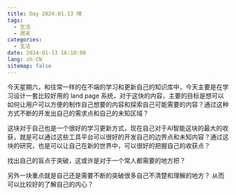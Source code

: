 ```yaml
---
title: Day 2024.01.13 晴
tags:
  - 生活
  - 周末
categories:
  - 生活
date: 2024-01-13 16:10:00
lang: zh-CN
sitemap: false
---
```

今天星期六，和往常一样的在不端的学习和更新自己的知识库中，今天主要是在学习设计一套比较好用的 land page 系统，对于这快的内容，主要的目标是想可以如何让用户可以方便的制作自己想要的内容和探索自己可能需要的内容？通过这种方式不断的开发出自己的需求点和自己的未知区域？

这块对于自己也是一个很好的学习更新方式，现在自己对于AI智能这块的最大的收获，就是可以通过这些工具平台可以很好的开发自己的边界点和未知内容？通过这块的研究，也是可以让自己在新的世界中，可以很好的把握自己的收获点？

找出自己的盲点于突破，这或许是对于一个常人都需要的地方把？ 

另外一块重点就是自己还是需要不断的突破很多自己不清楚和理解的地方？ 从而可以比较好的了解自己的内心？
